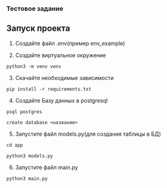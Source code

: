 ### Тестовое задание

## Запуск проекта

1. Создайте файл .env(пример env_example)

2. Создайте виртуальное окружение

`python3 -m venv venv`

3. Скачайте необходимые зависимости 

`pip install -r requirements.txt`

4. Создайте Базу данных в postgresql

`psql postgres`

`create database <название>`

5. Запустите файл models.py(для создания таблицы в БД)

`cd app`

`python3 models.py`

6. Запустите файл main.py

`python3 main.py`